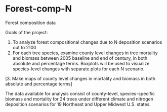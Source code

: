 # Forest-comp-N
Forest composition data 

Goals of the project:

1. To analyze forest compositional changes due to N deposition scenarios out to 2100
2. For each tree species, examine county level changes in tree mortality and biomass between 2005 baseline and end of century, in both absolute and percentage terms. Boxplots will be used to visualize species-level changes with separate plots for each N scenario.

[3. Make maps of county level changes in mortality and biomass in both absolute and percentage terms]


The data available for analysis consist of county-level, species-specific biomass and mortality for 24 trees under different climate and nitrogen deposition scenarios for 19 Northeast and Upper Midwest U.S. states.
